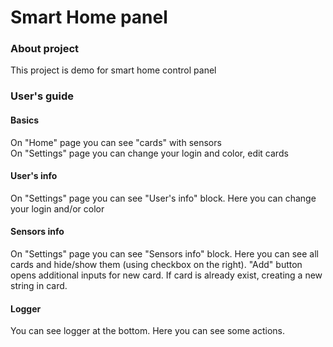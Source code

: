# Smart Home panel
### About project
This project is demo for smart home control panel
### User's guide
#### Basics
On "Home" page you can see "cards" with sensors    
On "Settings" page you can change your login and color, edit cards
#### User's info
On "Settings" page you can see "User's info" block. Here you can change your login and/or color
#### Sensors info
On "Settings" page you can see "Sensors info" block. Here you can see all cards and hide/show them (using checkbox on the right). "Add" button opens additional inputs for new card. If card is already exist, creating a new string in card.
#### Logger
You can see logger at the bottom. Here you can see some actions. 
